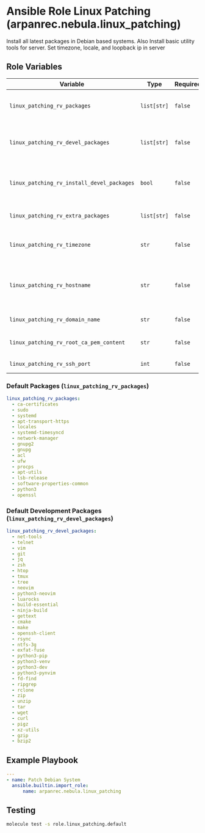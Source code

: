 # Ansible Role Linux Patching (arpanrec.nebula.linux_patching)

Install all latest packages in Debian based systems.
Also Install basic utility tools for server.
Set timezone, locale, and loopback ip in server

## Role Variables

| Variable | Type | Required | Default | Description |
|----------|------|----------|---------|-------------|
| `linux_patching_rv_packages` | `list[str]` | `false` | See default list below | Install the packages in the distributions. |
| `linux_patching_rv_devel_packages` | `list[str]` | `false` | See default list below | Install the development packages in the distributions. |
| `linux_patching_rv_install_devel_packages` | `bool` | `false` | `true` | Install the development packages in the distributions. |
| `linux_patching_rv_extra_packages` | `list[str]` | `false` | - | Install extra required the packages. |
| `linux_patching_rv_timezone` | `str` | `false` | `Asia/Kolkata` | Set the ZoneTime info in server. |
| `linux_patching_rv_hostname` | `str` | `false` | `localhost` or `{{ ansible_facts['hostname'] }}` | Cluster / Public Host name. (Doesn't work with docker) |
| `linux_patching_rv_domain_name` | `str` | `false` | `{{ ansible_facts['domain'] }}` | Domain Name |
| `linux_patching_rv_root_ca_pem_content` | `str` | `false` | - | Organization Root CA certificate. |
| `linux_patching_rv_ssh_port` | `int` | `false` | `22` | Default SSH Port |

### Default Packages (`linux_patching_rv_packages`)

```yaml
linux_patching_rv_packages:
  - ca-certificates
  - sudo
  - systemd
  - apt-transport-https
  - locales
  - systemd-timesyncd
  - network-manager
  - gnupg2
  - gnupg
  - acl
  - ufw
  - procps
  - apt-utils
  - lsb-release
  - software-properties-common
  - python3
  - openssl
```

### Default Development Packages (`linux_patching_rv_devel_packages`)

```yaml
linux_patching_rv_devel_packages:
  - net-tools
  - telnet
  - vim
  - git
  - jq
  - zsh
  - htop
  - tmux
  - tree
  - neovim
  - python3-neovim
  - luarocks
  - build-essential
  - ninja-build
  - gettext
  - cmake
  - make
  - openssh-client
  - rsync
  - ntfs-3g
  - exfat-fuse
  - python3-pip
  - python3-venv
  - python3-dev
  - python3-pynvim
  - fd-find
  - ripgrep
  - rclone
  - zip
  - unzip
  - tar
  - wget
  - curl
  - pigz
  - xz-utils
  - gzip
  - bzip2
```

## Example Playbook

```yaml
---
- name: Patch Debian System
  ansible.builtin.import_role:
      name: arpanrec.nebula.linux_patching
```

## Testing

```bash
molecule test -s role.linux_patching.default
```
